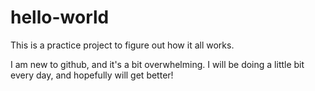 # hello-world
This is a practice project to figure out how it all works.

I am new to github, and it's a bit overwhelming. I will be doing a little bit every day, and hopefully will get better! 
